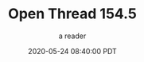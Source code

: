 ---
layout: podcast
title: "Open Thread 154.5"
author: a reader
description: https://slatestarcodex.com/2020/05/24/open-thread-154-5/
date: 2020-05-24 08:40:00 PDT
length: 59614
duration: 15
guid: open-thread-154-5
---